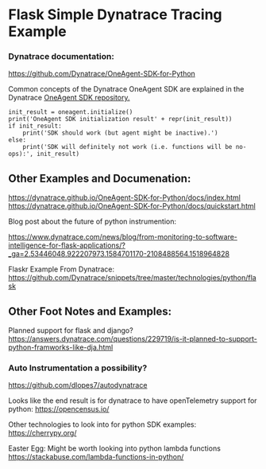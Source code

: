 # Flask Simple Dynatrace Tracing Example

### Dynatrace documentation: 
https://github.com/Dynatrace/OneAgent-SDK-for-Python

Common concepts of the Dynatrace OneAgent SDK are explained in the Dynatrace [OneAgent SDK repository.](https://github.com/Dynatrace/OneAgent-SDK#apiconcepts)



````buildoutcfg
init_result = oneagent.initialize()
print('OneAgent SDK initialization result' + repr(init_result))
if init_result:
    print('SDK should work (but agent might be inactive).')
else:
    print('SDK will definitely not work (i.e. functions will be no-ops):', init_result)
````
## Other Examples and Documenation: 
https://dynatrace.github.io/OneAgent-SDK-for-Python/docs/index.html
https://dynatrace.github.io/OneAgent-SDK-for-Python/docs/quickstart.html

Blog post about the future of python instrumention: 

https://www.dynatrace.com/news/blog/from-monitoring-to-software-intelligence-for-flask-applications/?_ga=2.53446048.922207973.1584701170-2108488564.1518964828

Flaskr Example From Dynatrace: https://github.com/Dynatrace/snippets/tree/master/technologies/python/flask

## Other Foot Notes and Examples: 
Planned support for flask and django?
https://answers.dynatrace.com/questions/229719/is-it-planned-to-support-python-framworks-like-dja.html
### Auto Instrumentation a possibility?
https://github.com/dlopes7/autodynatrace

Looks like the end result is for dynatrace to have openTelemetry support for python: https://opencensus.io/

Other technologies to look into for python SDK examples: https://cherrypy.org/

Easter Egg: Might be worth looking into python lambda functions
https://stackabuse.com/lambda-functions-in-python/
